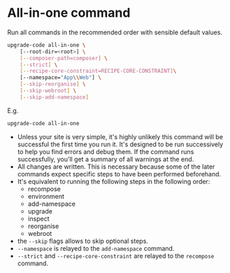 # All-in-one command

Run all commands in the recommended order with sensible default values.

```bash
upgrade-code all-in-one \
    [--root-dir=<root>] \
    [--composer-path=composer] \
    [--strict] \
    [--recipe-core-constraint=RECIPE-CORE-CONSTRAINT]\ 
    [--namespace="App\\Web"] \
    [--skip-reorganise] \
    [--skip-webroot] \
    [--skip-add-namespace]
```

E.g.

```bash
upgrade-code all-in-one
```

* Unless your site is very simple, it's highly unlikely this command will be successful the first time you run it. It's 
designed to be run successively to help you find errors and debug them. If the command runs successfully, you'll get a 
summary of all warnings at the end. 
* All changes are written. This is necessary because some of the later commands expect specific steps to have been 
performed beforehand.
* It's equivalent to running the following steps in the following order:
  * recompose
  * environment
  * add-namespace
  * upgrade
  * inspect
  * reorganise
  * webroot
* the `--skip` flags allows to skip optional steps.
* `--namespace` is relayed to the `add-namespace` command.
* `--strict` and `--recipe-core-constraint` are relayed to the `recompose` command.
